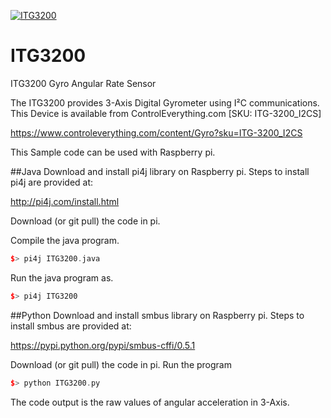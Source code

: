 [![ITG3200](ITG3200_I2CS.png)](https://www.controleverything.com/content/Gyro?sku=ITG-3200_I2CS)
# ITG3200
ITG3200 Gyro Angular Rate Sensor

The ITG3200 provides 3-Axis Digital Gyrometer using I²C communications.
This Device is available from ControlEverything.com [SKU: ITG-3200_I2CS]

https://www.controleverything.com/content/Gyro?sku=ITG-3200_I2CS

This Sample code can be used with Raspberry pi.

##Java 
Download and install pi4j library on Raspberry pi. Steps to install pi4j are provided at:

http://pi4j.com/install.html

Download (or git pull) the code in pi.

Compile the java program.
```cpp
$> pi4j ITG3200.java
```

Run the java program as.
```cpp
$> pi4j ITG3200
```

##Python 
Download and install smbus library on Raspberry pi. Steps to install smbus are provided at:

https://pypi.python.org/pypi/smbus-cffi/0.5.1

Download (or git pull) the code in pi. Run the program

```cpp
$> python ITG3200.py
```

The code output is the raw values of angular acceleration in 3-Axis.
